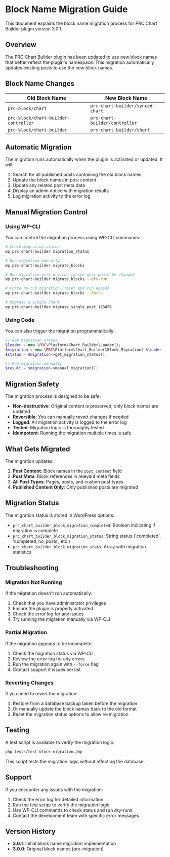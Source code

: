 # Block Name Migration Guide

This document explains the block name migration process for PRC Chart Builder plugin version 3.0.1.

## Overview

The PRC Chart Builder plugin has been updated to use new block names that better reflect the plugin's namespace. This migration automatically updates existing posts to use the new block names.

## Block Name Changes

| Old Block Name                       | New Block Name                   |
| ------------------------------------ | -------------------------------- |
| `prc-block/chart`                    | `prc-chart-builder/synced-chart` |
| `prc-block/chart-builder-controller` | `prc-chart-builder/controller`   |
| `prc-block/chart-builder`            | `prc-chart-builder/chart`        |

## Automatic Migration

The migration runs automatically when the plugin is activated or updated. It will:

1. Search for all published posts containing the old block names
2. Update the block names in post content
3. Update any related post meta data
4. Display an admin notice with migration results
5. Log migration activity to the error log

## Manual Migration Control

### Using WP-CLI

You can control the migration process using WP-CLI commands:

```bash
# Check migration status
wp prc-chart-builder migration_status

# Run migration manually
wp prc-chart-builder migrate_blocks

# Run migration with dry-run to see what would be changed
wp prc-chart-builder migrate_blocks --dry-run

# Force re-run migration (reset and run again)
wp prc-chart-builder migrate_blocks --force

# Migrate a single chart
wp prc-chart-builder migrate_single_post 123456

```

### Using Code

You can also trigger the migration programmatically:

```php
// Get migration status
$loader = new \PRC\Platform\Chart_Builder\Loader();
$migration = new \PRC\Platform\Chart_Builder\Block_Migration( $loader );
$status = $migration->get_migration_status();

// Run migration manually
$result = $migration->manual_migration();
```

## Migration Safety

The migration process is designed to be safe:

- **Non-destructive**: Original content is preserved, only block names are updated
- **Reversible**: You can manually revert changes if needed
- **Logged**: All migration activity is logged to the error log
- **Tested**: Migration logic is thoroughly tested
- **Idempotent**: Running the migration multiple times is safe

## What Gets Migrated

The migration updates:

1. **Post Content**: Block names in the `post_content` field
2. **Post Meta**: Block references in relevant meta fields
3. **All Post Types**: Pages, posts, and custom post types
4. **Published Content Only**: Only published posts are migrated

## Migration Status

The migration status is stored in WordPress options:

- `prc_chart_builder_block_migration_completed`: Boolean indicating if migration is complete
- `prc_chart_builder_block_migration_status`: String status ('completed', 'completed_no_posts', etc.)
- `prc_chart_builder_block_migration_stats`: Array with migration statistics

## Troubleshooting

### Migration Not Running

If the migration doesn't run automatically:

1. Check that you have administrator privileges
2. Ensure the plugin is properly activated
3. Check the error log for any issues
4. Try running the migration manually via WP-CLI

### Partial Migration

If the migration appears to be incomplete:

1. Check the migration status via WP-CLI
2. Review the error log for any errors
3. Run the migration again with `--force` flag
4. Contact support if issues persist

### Reverting Changes

If you need to revert the migration:

1. Restore from a database backup taken before the migration
2. Or manually update the block names back to the old format
3. Reset the migration status options to allow re-migration

## Testing

A test script is available to verify the migration logic:

```bash
php tests/test-block-migration.php
```

This script tests the migration logic without affecting the database.

## Support

If you encounter any issues with the migration:

1. Check the error log for detailed information
2. Run the test script to verify the migration logic
3. Use WP-CLI commands to check status and run dry-runs
4. Contact the development team with specific error messages

## Version History

- **3.0.1**: Initial block name migration implementation
- **3.0.0**: Original block names (pre-migration)
